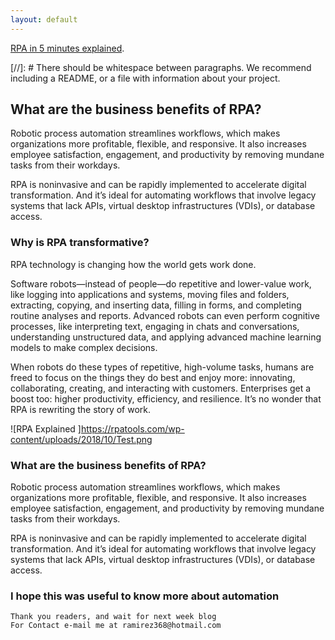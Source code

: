 ```yaml
---
layout: default
---
```



[RPA in 5 minutes explained](https://www.youtube.com/watch?v=9URSbTOE4YI).

[//]: #  There should be whitespace between paragraphs. We recommend including a README, or a file with information about your project.

## What are the business benefits of RPA?
Robotic process automation streamlines workflows, which makes organizations more profitable, flexible, and responsive. It also increases employee satisfaction, engagement, and productivity by removing mundane tasks from their workdays.

RPA is noninvasive and can be rapidly implemented to accelerate digital transformation. And it’s ideal for automating workflows that involve legacy systems that lack APIs, virtual desktop infrastructures (VDIs), or database access. 


### Why is RPA transformative?
RPA technology is changing how the world gets work done.

Software robots—instead of people—do repetitive and lower-value work, like logging into applications and systems, moving files and folders, extracting, copying, and inserting data, filling in forms, and completing routine analyses and reports. Advanced robots can even perform cognitive processes, like interpreting text, engaging in chats and conversations, understanding unstructured data, and applying advanced machine learning models to make complex decisions.

When robots do these types of repetitive, high-volume tasks, humans are freed to focus on the things they do best and enjoy more: innovating, collaborating, creating, and interacting with customers. Enterprises get a boost too: higher productivity, efficiency, and resilience. It’s no wonder that RPA is rewriting the story of work.

![RPA Explained ]https://rpatools.com/wp-content/uploads/2018/10/Test.png
 
### What are the business benefits of RPA?
Robotic process automation streamlines workflows, which makes organizations more profitable, flexible, and responsive. It also increases employee satisfaction, engagement, and productivity by removing mundane tasks from their workdays.

RPA is noninvasive and can be rapidly implemented to accelerate digital transformation. And it’s ideal for automating workflows that involve legacy systems that lack APIs, virtual desktop infrastructures (VDIs), or database access. 


### I hope this was useful to know more about automation


```
Thank you readers, and wait for next week blog
For Contact e-mail me at ramirez368@hotmail.com

```
